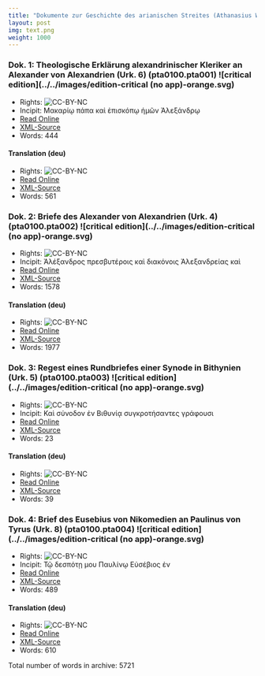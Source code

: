 ```yaml
---
title: "Dokumente zur Geschichte des arianischen Streites (Athanasius Werke III) (pta0100)"
layout: post
img: text.png
weight: 1000
---
```


### Dok. 1: Theologische Erklärung alexandrinischer Kleriker an Alexander von Alexandrien (Urk. 6) (pta0100.pta001) ![critical edition](../../images/edition-critical (no app)-orange.svg) 
- Rights: ![CC-BY-NC](../../images/cc-by-nc.png)
- Incipit: Μακαρίῳ πάπα καὶ ἐπισκόπῳ ἡμῶν Ἀλεξάνδρῳ
- [Read Online](http://pta-nemo.herokuapp.com/text/urn:cts:pta:pta0100.pta001.pta-grc1/full)
- [XML-Source](https://raw.githubusercontent.com/PatristicTextArchive/pta_data/master/data/pta0100/pta001/pta0100.pta001.pta-grc1.xml)
- Words: 444

#### Translation (deu)
- Rights: ![CC-BY-NC](../../images/cc-by-nc.png)
- [Read Online](http://pta-nemo.herokuapp.com/text/urn:cts:pta:pta0100.pta001.pta-deu1/full)
- [XML-Source](https://raw.githubusercontent.com/PatristicTextArchive/pta_data/master/data/pta0100/pta001/pta0100.pta001.pta-deu1.xml)
- Words: 561


### Dok. 2: Briefe des Alexander von Alexandrien (Urk. 4) (pta0100.pta002) ![critical edition](../../images/edition-critical (no app)-orange.svg) 
- Rights: ![CC-BY-NC](../../images/cc-by-nc.png)
- Incipit: Ἀλέξανδρος πρεσβυτέροις καὶ διακόνοις Ἀλεξανδρείας καὶ
- [Read Online](http://pta-nemo.herokuapp.com/text/urn:cts:pta:pta0100.pta002.pta-grc1/full)
- [XML-Source](https://raw.githubusercontent.com/PatristicTextArchive/pta_data/master/data/pta0100/pta002/pta0100.pta002.pta-grc1.xml)
- Words: 1578

#### Translation (deu)
- Rights: ![CC-BY-NC](../../images/cc-by-nc.png)
- [Read Online](http://pta-nemo.herokuapp.com/text/urn:cts:pta:pta0100.pta002.pta-deu1/full)
- [XML-Source](https://raw.githubusercontent.com/PatristicTextArchive/pta_data/master/data/pta0100/pta002/pta0100.pta002.pta-deu1.xml)
- Words: 1977


### Dok. 3: Regest eines Rundbriefes einer Synode in Bithynien (Urk. 5) (pta0100.pta003) ![critical edition](../../images/edition-critical (no app)-orange.svg) 
- Rights: ![CC-BY-NC](../../images/cc-by-nc.png)
- Incipit: Καὶ σύνοδον ἐν Βιθυνίᾳ συγκροτήσαντες γράφουσι
- [Read Online](http://pta-nemo.herokuapp.com/text/urn:cts:pta:pta0100.pta003.pta-grc1/full)
- [XML-Source](https://raw.githubusercontent.com/PatristicTextArchive/pta_data/master/data/pta0100/pta003/pta0100.pta003.pta-grc1.xml)
- Words: 23

#### Translation (deu)
- Rights: ![CC-BY-NC](../../images/cc-by-nc.png)
- [Read Online](http://pta-nemo.herokuapp.com/text/urn:cts:pta:pta0100.pta003.pta-deu1/full)
- [XML-Source](https://raw.githubusercontent.com/PatristicTextArchive/pta_data/master/data/pta0100/pta003/pta0100.pta003.pta-deu1.xml)
- Words: 39

### Dok. 4: Brief des Eusebius von Nikomedien an Paulinus von Tyrus (Urk. 8) (pta0100.pta004) ![critical edition](../../images/edition-critical (no app)-orange.svg) 
- Rights: ![CC-BY-NC](../../images/cc-by-nc.png)
- Incipit: Τῷ δεσπότῃ μου Παυλίνῳ Εὐσέβιος ἐν
- [Read Online](http://pta-nemo.herokuapp.com/text/urn:cts:pta:pta0100.pta004.pta-grc1/full)
- [XML-Source](https://raw.githubusercontent.com/PatristicTextArchive/pta_data/master/data/pta0100/pta004/pta0100.pta004.pta-grc1.xml)
- Words: 489

#### Translation (deu)
- Rights: ![CC-BY-NC](../../images/cc-by-nc.png)
- [Read Online](http://pta-nemo.herokuapp.com/text/urn:cts:pta:pta0100.pta004.pta-deu1/full)
- [XML-Source](https://raw.githubusercontent.com/PatristicTextArchive/pta_data/master/data/pta0100/pta004/pta0100.pta004.pta-deu1.xml)
- Words: 610

Total number of words in archive: 5721
